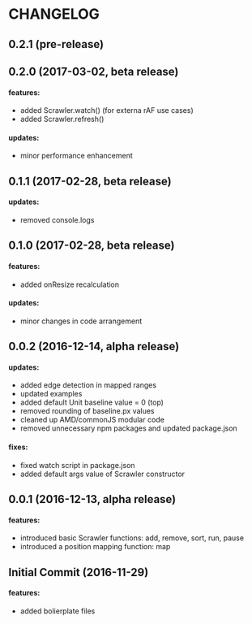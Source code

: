 CHANGELOG
=========


## 0.2.1 (pre-release)

## 0.2.0 (2017-03-02, beta release)

#### features:
 - added Scrawler.watch() (for externa rAF use cases)
 - added Scrawler.refresh()

#### updates:
 - minor performance enhancement

## 0.1.1 (2017-02-28, beta release)

#### updates:
 - removed console.logs

## 0.1.0 (2017-02-28, beta release)

#### features:
 - added onResize recalculation

#### updates:
 - minor changes in code arrangement

## 0.0.2 (2016-12-14, alpha release)

#### updates:
 - added edge detection in mapped ranges
 - updated examples
 - added default Unit baseline value = 0 (top)
 - removed rounding of baseline.px values
 - cleaned up AMD/commonJS modular code
 - removed unnecessary npm packages and updated package.json

#### fixes:
 - fixed watch script in package.json
 - added default args value of Scrawler constructor

## 0.0.1 (2016-12-13, alpha release)

#### features:
 - introduced basic Scrawler functions: add, remove, sort, run, pause
 - introduced a position mapping function: map

## Initial Commit (2016-11-29)

#### features:
 - added bolierplate files



